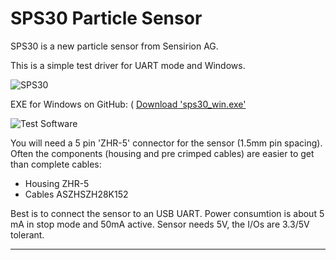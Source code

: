 # SPS30 Particle Sensor

SPS30 is a new particle sensor from Sensirion AG.

This is a simple test driver for UART mode and Windows.

![SPS30](https://github.com/joembedded/SPS30_particle_sensor/blob/master/images/sps30_particle_sensor.jpg)

EXE for Windows on GitHub: ( [Download 'sps30_win.exe'](https://github.com/joembedded/SPS30_particle_sensor/blob/master/exe_for_windows/sps30_win.exe)

![Test Software](https://github.com/joembedded/SPS30_particle_sensor/blob/master/images/sps30_win.jpg)

You will need a 5 pin 'ZHR-5' connector for the sensor (1.5mm pin spacing).
Often the components (housing and pre crimped cables) are easier to get than complete cables:
- Housing ZHR-5
- Cables ASZHSZH28K152 

Best is to connect the sensor to an USB UART.
Power consumtion is about 5 mA in stop mode and 50mA active.
Sensor needs 5V, the I/Os are 3.3/5V tolerant.

***
